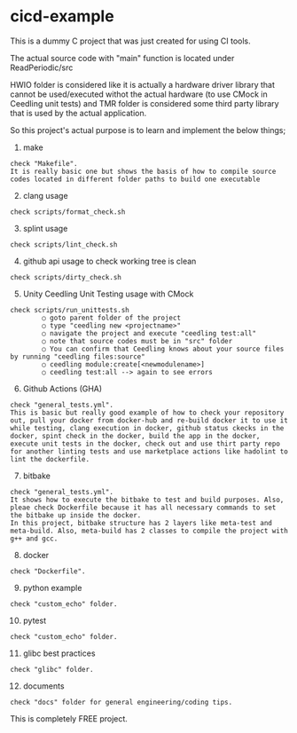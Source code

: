 # cicd-example

This is a dummy C project that was just created for using CI tools.

The actual source code with "main" function is located under ReadPeriodic/src

HWIO folder is considered like it is actually a hardware driver library that cannot be used/executed withot the actual hardware (to use CMock in Ceedling unit tests) and TMR folder is considered some third party library that is used by the actual application.

So this project's actual purpose is to learn and implement the below things;

1. make
```
check "Makefile".
It is really basic one but shows the basis of how to compile source codes located in different folder paths to build one executable
```

2. clang usage
```
check scripts/format_check.sh
```

3. splint usage
```
check scripts/lint_check.sh
```

4. github api usage to check working tree is clean
```
check scripts/dirty_check.sh
```

5. Unity Ceedling Unit Testing usage with CMock
```
check scripts/run_unittests.sh
        ○ goto parent folder of the project
        ○ type "ceedling new <projectname>"
        ○ navigate the project and execute "ceedling test:all"
        ○ note that source codes must be in "src" folder
        ○ You can confirm that Ceedling knows about your source files by running "ceedling files:source"
        ○ ceedling module:create[<newmodulename>]
        ○ ceedling test:all --> again to see errors
```

6. Github Actions (GHA)
```
check "general_tests.yml".
This is basic but really good example of how to check your repository out, pull your docker from docker-hub and re-build docker it to use it while testing, clang execution in docker, github status ckecks in the docker, spint check in the docker, build the app in the docker, execute unit tests in the docker, check out and use thirt party repo for another linting tests and use marketplace actions like hadolint to lint the dockerfile.
```

7. bitbake
```
check "general_tests.yml".
It shows how to execute the bitbake to test and build purposes. Also, pleae check Dockerfile because it has all necessary commands to set the bitbake up inside the docker.
In this project, bitbake structure has 2 layers like meta-test and meta-build. Also, meta-build has 2 classes to compile the project with g++ and gcc.
```

8. docker
```
check "Dockerfile".
```

9. python example
```
check "custom_echo" folder.
```

10. pytest
```
check "custom_echo" folder.
```

11. glibc best practices
```
check "glibc" folder.
```

12. documents
```
check "docs" folder for general engineering/coding tips.
```

This is completely FREE project.
